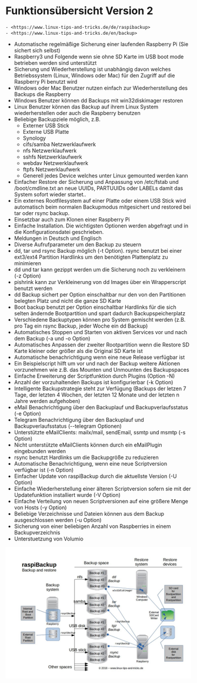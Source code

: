 # Funktionsübersicht Version 2

``` admonish note title="Quelle"
- <https://www.linux-tips-and-tricks.de/de/raspibackup>
- <https://www.linux-tips-and-tricks.de/en/backup>
```

- Automatische regelmäßige Sicherung einer laufenden Raspberry Pi (Sie sichert sich selbst)
- Raspberry3 und Folgende wenn sie ohne SD Karte im USB boot mode betrieben werden sind unterstützt
- Sicherung und Wiederherstellung ist unabhängig davon welches Betriebssystem (Linux, Windows oder Mac) für den Zugriff auf die Raspberry Pi benutzt wird
- Windows oder Mac Benutzer nutzen einfach zur Wiederherstellung des Backups die Raspberry
- Windows Benutzer können dd Backups mit win32diskimager restoren
- Linux Benutzer können das Backup auf ihrem Linux System wiederherstellen oder auch die Raspberry benutzen
- Beliebige Backupziele möglich, z.B.
    - Externer USB Stick
    - Externe USB Platte
    - Synology
    - cifs/samba Netzwerklaufwerk
    - nfs Netzwerklaufwerk
    - sshfs Netzwerklaufwerk
    - webdav Netzwerklaufwerk
    - ftpfs Netzwerklaufwerk
    - Generell jedes Device welches unter Linux gemounted werden kann
- Einfacher Restore der Sicherung und Anpassung von /etc/fstab und /boot/cmdline.txt an neue UUIDs, PARTUUIDs oder LABELs damit das System sofort wieder startet..
- Ein externes Rootfilesystem auf einer Platte oder einem USB Stick wird automatisch beim normalen Backupmodus mitgesichert und restored bei tar oder rsync backup.
- Einsetzbar auch zum Klonen einer Raspberry Pi
- Einfache Installation. Die wichtigsten Optionen werden abgefragt und in die Konfigurationsdatei geschrieben.
- Meldungen in Deutsch und Englisch
- Diverse Aufrufparameter um den Backup zu steuern
- dd, tar und rsync Backup möglich (-t Option). rsync benutzt bei einer ext3/ext4 Partition Hardlinks um den benötigten Plattenplatz zu minimieren
- dd und tar kann gezippt werden um die Sicherung noch zu verkleinern (-z Option)
- pishrink kann zur Verkleinerung von dd Images über ein Wrapperscript benutzt werden
- dd Backup sichert per Option einschaltbar nur den von den Partitionen belegten Platz und nicht die ganze SD Karte
- Boot backup benutzt per Option einschaltbar Hardlinks für die sich selten ändernde Bootpartition und spart dadurch Backupspeicherplatz
- Verschiedene Backuptypen können pro System gemischt werden (z.B. pro Tag ein rsync Backup, jeder Woche ein dd Backup)
- Automatisches Stoppen und Starten von aktiven Services vor und nach dem Backup (-a und -o Option)
- Automatisches Anpassen der zweiter Rootpartition wenn die Restore SD Karte kleiner oder größer als die Original SD Karte ist
- Automatische benachrichtigung wenn eine neue Release verfügbar ist
- Ein Beispielscript hilft um vor und nach der Backup weitere Aktionen vorzunehmen wie z.B. das Mounten und Unmounten des Backupspaces
- Einfache Erweiterung der Scriptfunktion durch Plugins (Option -N)
- Anzahl der vorzuhaltenden Backups ist konfigurierbar (-k Option)
- Intelligente Backupstrategie steht zur Verfügung (Backups der letzen 7 Tage, der letzten 4 Wochen, der letzten 12 Monate und der letzten n Jahre werden aufgehoben)
- eMail Benachrichtigung über den Backuplauf und Backupverlaufsstatus (-e Option)
- Telegram Benachrichtigung über den Backuplauf und Backupverlaufsstatus (--telegram Optionen)
- Unterstützte eMailClients: mailx/mail, sendEmail, ssmtp und msmtp (-s Option)
- Nicht unterstützte eMailClients können durch ein eMailPlugin eingebunden werden
- rsync benutzt Hardlinks um die Backupgröße zu reduzieren
- Automatische Benachrichtigung, wenn eine neue Scriptversion verfügbar ist (-n Option)
- Einfacher Update von raspiBackup durch die aktuellste Version (-U Option)
- Einfache Wiederherstellung einer älteren Scriptversion sofern sie mit der Updatefunktion installiert wurde (-V Option)
- Einfache Verteilung von neuen Scriptversionen auf eine größere Menge von Hosts (-y Option)
- Beliebige Verzeichnisse und Dateien können aus dem Backup ausgeschlossen werden (-u Option)
- Sicherung von einer beliebigen Anzahl von Raspberries in einem Backupverzeichnis
- Unterstuetzung von Volumio

![Übersichtsbild](images/raspiBackupOverview.jpg)
